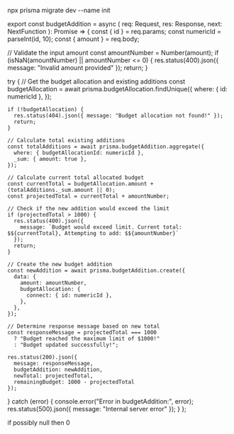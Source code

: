 npx prisma migrate dev --name init

export const budgetAddition = async (
  req: Request,
  res: Response,
  next: NextFunction
): Promise<void> => {
  const { id } = req.params;
  const numericId = parseInt(id, 10);
  const { amount } = req.body;

  // Validate the input amount
  const amountNumber = Number(amount);
  if (isNaN(amountNumber) || amountNumber <= 0) {
    res.status(400).json({ message: "Invalid amount provided" });
    return;
  }

  try {
    // Get the budget allocation and existing additions
    const budgetAllocation = await prisma.budgetAllocation.findUnique({
      where: { id: numericId },
    });

    if (!budgetAllocation) {
      res.status(404).json({ message: "Budget allocation not found!" });
      return;
    }

    // Calculate total existing additions
    const totalAdditions = await prisma.budgetAddition.aggregate({
      where: { budgetAllocationId: numericId },
      _sum: { amount: true },
    });

    // Calculate current total allocated budget
    const currentTotal = budgetAllocation.amount + (totalAdditions._sum.amount || 0);
    const projectedTotal = currentTotal + amountNumber;

    // Check if the new addition would exceed the limit
    if (projectedTotal > 1000) {
      res.status(400).json({ 
        message: `Budget would exceed limit. Current total: $${currentTotal}, Attempting to add: $${amountNumber}` 
      });
      return;
    }

    // Create the new budget addition
    const newAddition = await prisma.budgetAddition.create({
      data: {
        amount: amountNumber,
        budgetAllocation: {
          connect: { id: numericId },
        },
      },
    });

    // Determine response message based on new total
    const responseMessage = projectedTotal === 1000
      ? "Budget reached the maximum limit of $1000!"
      : "Budget updated successfully!";

    res.status(200).json({
      message: responseMessage,
      budgetAddition: newAddition,
      newTotal: projectedTotal,
      remainingBudget: 1000 - projectedTotal
    });

  } catch (error) {
    console.error("Error in budgetAddition:", error);
    res.status(500).json({ message: "Internal server error" });
  }
};


if possibly null then 0